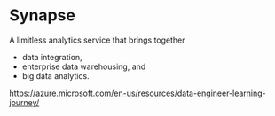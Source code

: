 # Synapse

A limitless analytics service that brings together 
- data integration, 
- enterprise data warehousing, and 
- big data analytics. 

https://azure.microsoft.com/en-us/resources/data-engineer-learning-journey/